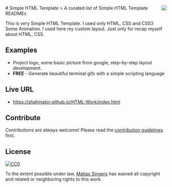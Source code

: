 <img src="icon.png" align="right" />
# Simple HTML Template
> A curated list of Simple HTML Template READMEs

This is very Simple HTML Template. I used only HTML, CSS and CSS3 Some Animation. I used here my custom layout. Just only for recap myself about HTML, CSS.

## Examples

- Project logo, some basic picture from google, step-by-step layout development.
- **FREE** - Generate beautiful terminal gifs with a simple scripting language

## Live URL
- https://shahinator.github.io/HTML-Work/index.html



## Contribute

Contributions are always welcome!
Please read the [contribution guidelines](contributing.md) first.

## License

[![CC0](https://licensebuttons.net/p/zero/1.0/88x31.png)](https://creativecommons.org/publicdomain/zero/1.0/)

To the extent possible under law, [Matias Singers](https://mts.io) has waived all copyright and related or neighboring rights to this work.
